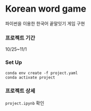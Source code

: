 # Korean word game
파이썬을 이용한 한국어 끝말잇기 게임 구현



### 프로젝트 기간
10/25~11/1



### Set Up

    conda env create -f project.yaml
    conda activate project



### 프로젝트 상세
`project.ipynb` 확인
